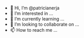 - 👋 Hi, I’m @patricianerja
- 👀 I’m interested in ...
- 🌱 I’m currently learning ...
- 💞️ I’m looking to collaborate on ...
- 📫 How to reach me ...

<!---
patricianerja/patricianerja is a ✨ special ✨ repository because its `README.md` (this file) appears on your GitHub profile.
You can click the Preview link to take a look at your changes.
--->
